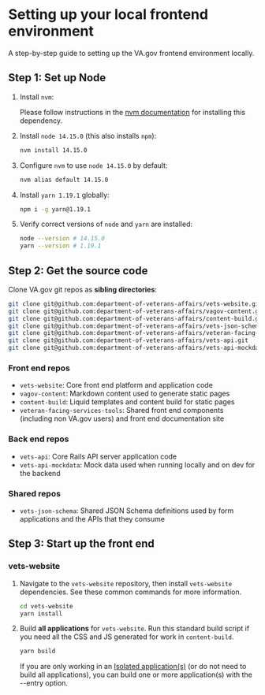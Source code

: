 # Setting up your local frontend environment
A step-by-step guide to setting up the VA.gov frontend environment locally.
## Step 1: Set up Node
1. Install `nvm`:

   Please follow instructions in the [nvm documentation](https://github.com/nvm-sh/nvm#installing-and-updating) for installing this dependency.
2. Install `node 14.15.0` (this also installs `npm`):
   ```bash
   nvm install 14.15.0
   ```
3. Configure `nvm` to use `node 14.15.0` by default:
   ```bash
   nvm alias default 14.15.0
   ```
4. Install `yarn 1.19.1` globally:
   ```bash
   npm i -g yarn@1.19.1
   ```
5. Verify correct versions of `node` and `yarn` are installed:
   ```bash
   node --version # 14.15.0
   yarn --version # 1.19.1
   ```
## Step 2: Get the source code
Clone VA.gov git repos as **sibling directories**:
```bash
git clone git@github.com:department-of-veterans-affairs/vets-website.git
git clone git@github.com:department-of-veterans-affairs/vagov-content.git
git clone git@github.com:department-of-veterans-affairs/content-build.git
git clone git@github.com:department-of-veterans-affairs/vets-json-schema.git
git clone git@github.com:department-of-veterans-affairs/veteran-facing-services-tools.git
git clone git@github.com:department-of-veterans-affairs/vets-api.git
git clone git@github.com:department-of-veterans-affairs/vets-api-mockdata.git
```
### Front end repos
- `vets-website`: Core front end platform and application code
- `vagov-content`: Markdown content used to generate static pages
- `content-build`: Liquid templates and content build for static pages
- `veteran-facing-services-tools`: Shared front end components (including non VA.gov users) and front end documentation site
### Back end repos
- `vets-api`: Core Rails API server application code
- `vets-api-mockdata`: Mock data used when running locally and on dev for the backend
### Shared repos
- `vets-json-schema`: Shared JSON Schema definitions used by form applications and the APIs that they consume
## Step 3: Start up the front end
### vets-website
1. Navigate to the `vets-website` repository, then install `vets-website` dependencies. See these common commands for more information.
   ```bash
   cd vets-website
   yarn install
   ```
2. Build **all applications** for `vets-website`. Run this standard build script if you need all the CSS and JS generated for work in `content-build`.
   ```bash
   yarn build
   ```

   If you are only working in an [Isolated application(s)](https://depo-platform-documentation.scrollhelp.site/developer-docs/isolated-application-builds) (or do not need to build all applications), you can build one or more application(s) with the --entry option.
